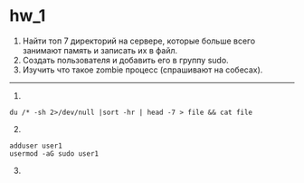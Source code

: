 # hw_1
1. Найти топ 7 директорий на сервере, которые больше всего занимают память и записать их в файл.
2. Создать пользователя и добавить его в группу sudo.
3. Изучить что такое zombie процесс (спрашивают на собесах).
---



1.
```
du /* -sh 2>/dev/null |sort -hr | head -7 > file && cat file
```

2.
```
adduser user1
usermod -aG sudo user1
```

3.
